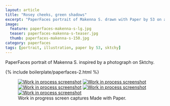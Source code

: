 ```yaml
---
layout: article
title: "Rosey cheeks, green shadows"
excerpt: "PaperFaces portrait of Makenna S. drawn with Paper by 53 on an iPad."
image: 
  feature: paperfaces-makenna-s-lg.jpg
  teaser: paperfaces-makenna-s-teaser.jpg
  thumb: paperfaces-makenna-s-150.jpg
category: paperfaces
tags: [portrait, illustration, paper by 53, sktchy]
---
```


PaperFaces portrait of Makenna S. inspired by a photograph on Sktchy.

{% include boilerplate/paperfaces-2.html %}

<figure class="third">
  <a href="{{ site.url }}/images/paperfaces-makenna-s-process-1-lg.jpg"><img src="{{ site.url }}/images/paperfaces-makenna-s-process-1-600.jpg" alt="Work in process screenshot"></a>
  <a href="{{ site.url }}/images/paperfaces-makenna-s-process-2-lg.jpg"><img src="{{ site.url }}/images/paperfaces-makenna-s-process-2-600.jpg" alt="Work in process screenshot"></a>
  <a href="{{ site.url }}/images/paperfaces-makenna-s-process-3-lg.jpg"><img src="{{ site.url }}/images/paperfaces-makenna-s-process-3-600.jpg" alt="Work in process screenshot"></a>
  <a href="{{ site.url }}/images/paperfaces-makenna-s-process-4-lg.jpg"><img src="{{ site.url }}/images/paperfaces-makenna-s-process-4-600.jpg" alt="Work in process screenshot"></a>
   <a href="{{ site.url }}/images/paperfaces-makenna-s-process-5-lg.jpg"><img src="{{ site.url }}/images/paperfaces-makenna-s-process-5-600.jpg" alt="Work in process screenshot"></a>
  <figcaption>Work in progress screen captures Made with Paper.</figcaption>
</figure>